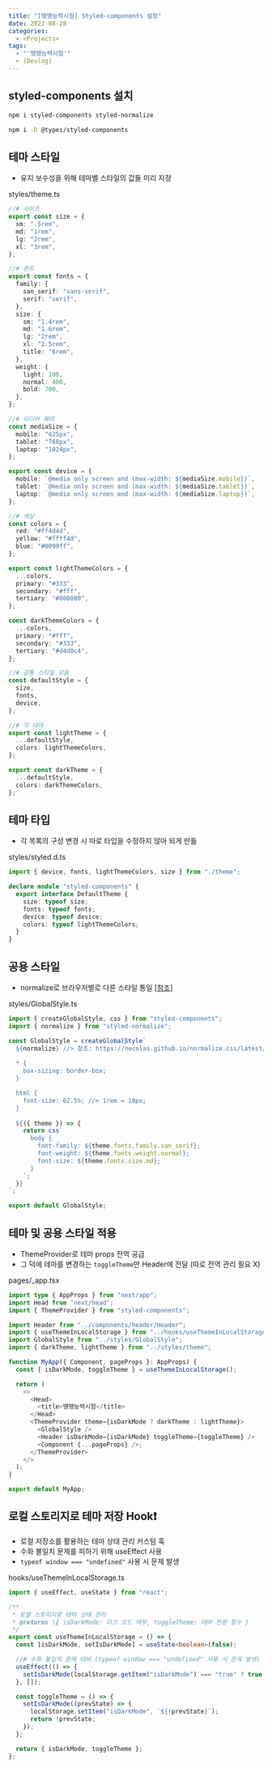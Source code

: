 ```yaml
---
title: "[땡땡능력시험] Styled-components 설정"
date: 2022-08-28
categories:
  - <Projects>
tags:
  - "'땡땡능력시험'"
  - (Devlog)
---
```


## styled-components 설치

```bash
npm i styled-components styled-normalize

npm i -D @types/styled-components
```

## 테마 스타일

- 유지 보수성을 위해 테마별 스타일의 값들 미리 지정

styles/theme.ts

```ts
//# 사이즈
export const size = {
  sm: ".5rem",
  md: "1rem",
  lg: "2rem",
  xl: "3rem",
};

//# 폰트
export const fonts = {
  family: {
    san_serif: "sans-serif",
    serif: "serif",
  },
  size: {
    sm: "1.4rem",
    md: "1.6rem",
    lg: "2rem",
    xl: "2.5rem",
    title: "6rem",
  },
  weight: {
    light: 100,
    normal: 400,
    bold: 700,
  },
};

//# 미디어 쿼리
const mediaSize = {
  mobile: "425px",
  tablet: "768px",
  laptop: "1024px",
};

export const device = {
  mobile: `@media only screen and (max-width: ${mediaSize.mobile})`,
  tablet: `@media only screen and (max-width: ${mediaSize.tablet})`,
  laptop: `@media only screen and (max-width: ${mediaSize.laptop})`,
};

//# 색상
const colors = {
  red: "#ff4d4d",
  yellow: "#ffff4d",
  blue: "#0099ff",
};

export const lightThemeColors = {
  ...colors,
  primary: "#333",
  secondary: "#fff",
  tertiary: "#808080",
};

const darkThemeColors = {
  ...colors,
  primary: "#fff",
  secondary: "#333",
  tertiary: "#d4d0c4",
};

//# 공통 스타일 모음
const defaultStyle = {
  size,
  fonts,
  device,
};

//# 각 테마
export const lightTheme = {
  ...defaultStyle,
  colors: lightThemeColors,
};

export const darkTheme = {
  ...defaultStyle,
  colors: darkThemeColors,
};
```

## 테마 타입

- 각 목록의 구성 변경 시 따로 타입을 수정하지 않아 되게 만듦

styles/styled.d.ts

```ts
import { device, fonts, lightThemeColors, size } from "./theme";

declare module "styled-components" {
  export interface DefaultTheme {
    size: typeof size;
    fonts: typeof fonts;
    device: typeof device;
    colors: typeof lightThemeColors;
  }
}
```

## 공용 스타일

- normalize로 브라우저별로 다른 스타일 통일 [[참조]](https://necolas.github.io/normalize.css/latest/normalize.css)

styles/GlobalStyle.ts

```ts
import { createGlobalStyle, css } from "styled-components";
import { normalize } from "styled-normalize";

const GlobalStyle = createGlobalStyle`
  ${normalize} //> 참조: https://necolas.github.io/normalize.css/latest/normalize.css
  
  * {
    box-sizing: border-box;
  } 

  html {
    font-size: 62.5%; //> 1rem = 10px;  
  }
  
  ${({ theme }) => {
    return css`
      body {
        font-family: ${theme.fonts.family.san_serif};
        font-weight: ${theme.fonts.weight.normal};
        font-size: ${theme.fonts.size.md};
      }
    `;
  }}
`;

export default GlobalStyle;
```

## 테마 및 공용 스타일 적용

- ThemeProvider로 테마 props 전역 공급
- 그 덕에 테마를 변경하는 `toggleTheme`만 Header에 전달 (따로 전역 관리 필요 X)

pages/\_app.tsx

```ts
import type { AppProps } from "next/app";
import Head from "next/head";
import { ThemeProvider } from "styled-components";

import Header from "../components/header/Header";
import { useThemeInLocalStorage } from "../hooks/useThemeInLocalStorage";
import GlobalStyle from "../styles/GlobalStyle";
import { darkTheme, lightTheme } from "../styles/theme";

function MyApp({ Component, pageProps }: AppProps) {
  const { isDarkMode, toggleTheme } = useThemeInLocalStorage();

  return (
    <>
      <Head>
        <title>땡땡능력시험</title>
      </Head>
      <ThemeProvider theme={isDarkMode ? darkTheme : lightTheme}>
        <GlobalStyle />
        <Header isDarkMode={isDarkMode} toggleTheme={toggleTheme} />
        <Component {...pageProps} />;
      </ThemeProvider>
    </>
  );
}

export default MyApp;
```

## 로컬 스토리지로 테마 저장 Hook❗️

- 로컬 저장소를 활용하는 테마 상태 관리 커스텀 훅
- 수화 불일치 문제를 피하기 위해 useEffect 사용
- `typeof window === "undefined"` 사용 시 문제 발생

hooks/useThemeInLocalStorage.ts

```ts
import { useEffect, useState } from "react";

/**
 * 로컬 스토리지로 테마 상태 관리
 * @returns \{ isDarkMode: 다크 모드 여부, toggleTheme: 테마 전환 함수 }
 */
export const useThemeInLocalStorage = () => {
  const [isDarkMode, setIsDarkMode] = useState<boolean>(false);

  //# 수화 불일치 문제 대비 (typeof window === "undefined" 사용 시 문제 발생)
  useEffect(() => {
    setIsDarkMode(localStorage.getItem("isDarkMode") === "true" ? true : false);
  }, []);

  const toggleTheme = () => {
    setIsDarkMode((prevState) => {
      localStorage.setItem("isDarkMode", `${!prevState}`);
      return !prevState;
    });
  };

  return { isDarkMode, toggleTheme };
};
```
